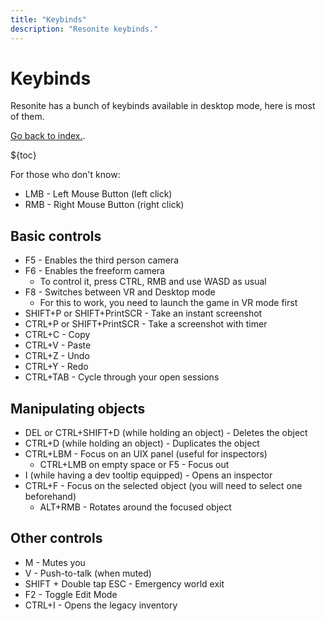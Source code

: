 ```yaml
---
title: "Keybinds"
description: "Resonite keybinds."
---
```


# Keybinds

Resonite has a bunch of keybinds available in desktop mode, here is most of them.

[Go back to index.](/wiki/resonite/).

${toc}

For those who don't know:

- LMB - Left Mouse Button (left click)
- RMB - Right Mouse Button (right click)

## Basic controls

- F5 - Enables the third person camera
- F6 - Enables the freeform camera
  - To control it, press CTRL, RMB and use WASD as usual
- F8 - Switches between VR and Desktop mode
  - For this to work, you need to launch the game in VR mode first
- SHIFT+P or SHIFT+PrintSCR - Take an instant screenshot
- CTRL+P or SHIFT+PrintSCR - Take a screenshot with timer
- CTRL+C - Copy
- CTRL+V - Paste
- CTRL+Z - Undo
- CTRL+Y - Redo
- CTRL+TAB - Cycle through your open sessions

## Manipulating objects

- DEL or CTRL+SHIFT+D (while holding an object) - Deletes the object
- CTRL+D (while holding an object) - Duplicates the object
- CTRL+LBM - Focus on an UIX panel (useful for inspectors)
  - CTRL+LMB on empty space or F5 - Focus out
- I (while having a dev tooltip equipped) - Opens an inspector
- CTRL+F - Focus on the selected object (you will need to select one beforehand)
  - ALT+RMB - Rotates around the focused object

## Other controls

- M - Mutes you
- V - Push-to-talk (when muted)
- SHIFT + Double tap ESC - Emergency world exit
- F2 - Toggle Edit Mode
- CTRL+I - Opens the legacy inventory
